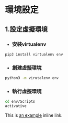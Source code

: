 

# 環境設定
## 1.設定虛擬環境
  * ### 安裝virtualenv

  ```sh
  pip3 install virtualenv env
  ```
  * ### 創建虛擬環境
  ```sh
  python3 -m virutalenv env 
  ```
  
  * ### 執行虛擬環境
  ```sh
  cd env/Scripts
  activative
  ```
This is [an example](http://example.com/ "Title") inline link.
